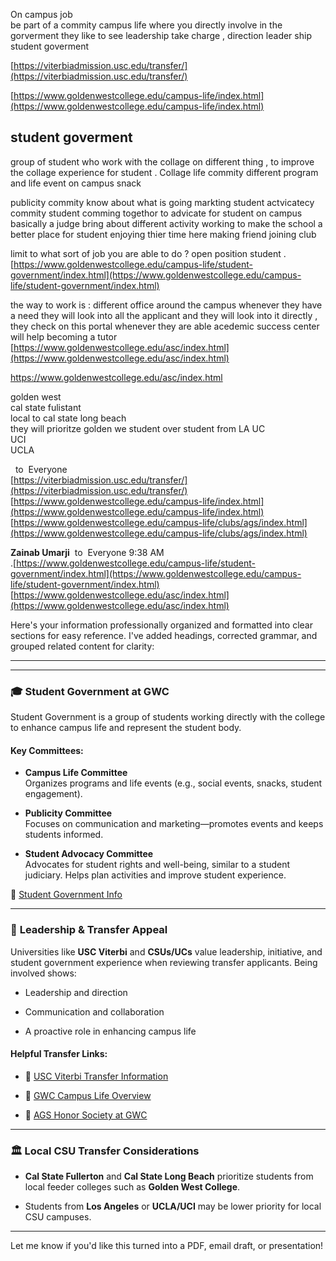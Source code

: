 On campus job  
be part of a commity 
campus life where you directly involve  in the gorverment 
they like to see leadership take charge  , direction  leader ship student goverment   

[https://viterbiadmission.usc.edu/transfer/](https://viterbiadmission.usc.edu/transfer/)  

[https://www.goldenwestcollege.edu/campus-life/index.html](https://www.goldenwestcollege.edu/campus-life/index.html) 

## student goverment 
group of student who work  with the collage on different thing  , to improve the collage experience for student . Collage life commity  different program and life event  on campus snack 

publicity  commity  know about what is going  markting 
student actvicatecy commity  student comming togethor to advicate for student on campus basically a judge bring about  different activity  working to make the school a better place for student  enjoying thier time  here making friend joining club 

limit to what sort of job you are able to do ?  open position 
student 
.[https://www.goldenwestcollege.edu/campus-life/student-government/index.html](https://www.goldenwestcollege.edu/campus-life/student-government/index.html) 


the way to work is : 
different office around the campus  whenever they have a need they will look into all the applicant and they will look into  it directly  , they check on this portal whenever they are able 
acedemic  success center  will help becoming a tutor 
[https://www.goldenwestcollege.edu/asc/index.html](https://www.goldenwestcollege.edu/asc/index.html)  


https://www.goldenwestcollege.edu/asc/index.html

golden  west  
cal state fulistant  
local to cal state long beach  
they will  prioritze  golden we student over student from LA 
UC  
UCI  
UCLA 


  to  Everyone  
[https://viterbiadmission.usc.edu/transfer/](https://viterbiadmission.usc.edu/transfer/)  
[https://www.goldenwestcollege.edu/campus-life/index.html](https://www.goldenwestcollege.edu/campus-life/index.html)  
[https://www.goldenwestcollege.edu/campus-life/clubs/ags/index.html](https://www.goldenwestcollege.edu/campus-life/clubs/ags/index.html)  
  
**Zainab Umarji**  to  Everyone 9:38 AM  
.[https://www.goldenwestcollege.edu/campus-life/student-government/index.html](https://www.goldenwestcollege.edu/campus-life/student-government/index.html)  
[https://www.goldenwestcollege.edu/asc/index.html](https://www.goldenwestcollege.edu/asc/index.html) 








Here's your information professionally organized and formatted into clear sections for easy reference. I've added headings, corrected grammar, and grouped related content for clarity:

---

---

### 🎓 **Student Government at GWC**

Student Government is a group of students working directly with the college to enhance campus life and represent the student body.

#### Key Committees:

- **Campus Life Committee**  
    Organizes programs and life events (e.g., social events, snacks, student engagement).
    
- **Publicity Committee**  
    Focuses on communication and marketing—promotes events and keeps students informed.
    
- **Student Advocacy Committee**  
    Advocates for student rights and well-being, similar to a student judiciary. Helps plan activities and improve student experience.
    

🔗 [Student Government Info](https://www.goldenwestcollege.edu/campus-life/student-government/index.html)

---

### 🧭 **Leadership & Transfer Appeal**

Universities like **USC Viterbi** and **CSUs/UCs** value leadership, initiative, and student government experience when reviewing transfer applicants. Being involved shows:

- Leadership and direction
    
- Communication and collaboration
    
- A proactive role in enhancing campus life
    

#### Helpful Transfer Links:

- 🔗 [USC Viterbi Transfer Information](https://viterbiadmission.usc.edu/transfer/)
    
- 🔗 [GWC Campus Life Overview](https://www.goldenwestcollege.edu/campus-life/index.html)
    
- 🔗 [AGS Honor Society at GWC](https://www.goldenwestcollege.edu/campus-life/clubs/ags/index.html)
    

---

### 🏛️ **Local CSU Transfer Considerations**

- **Cal State Fullerton** and **Cal State Long Beach** prioritize students from local feeder colleges such as **Golden West College**.
    
- Students from **Los Angeles** or **UCLA/UCI** may be lower priority for local CSU campuses.
    

---

Let me know if you'd like this turned into a PDF, email draft, or presentation!



